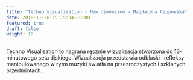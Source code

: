```yaml
---
title: "Techno visualisation - New dimension - Magdalena Czupowska"
date: 2018-11-28T15:15:34+10:00
featured: true
draft: false
weight: 10
---
```


Techno Visualisation to nagrana ręcznie wizualizacja stworzona do 13-minutowego seta djskiego. Wizualizacja przedstawia odblaski i refleksy manipulowanego w rytm muzyki światła na przezroczystych i szklanych przedmiotach.
